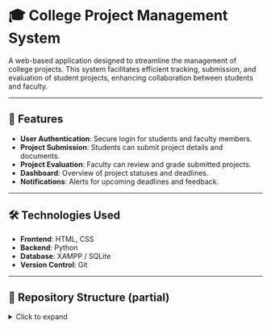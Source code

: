 # 🎓 College Project Management System

A web-based application designed to streamline the management of college projects. This system facilitates efficient tracking, submission, and evaluation of student projects, enhancing collaboration between students and faculty.

---

## 🚀 Features

- **User Authentication**: Secure login for students and faculty members.
- **Project Submission**: Students can submit project details and documents.
- **Project Evaluation**: Faculty can review and grade submitted projects.
- **Dashboard**: Overview of project statuses and deadlines.
- **Notifications**: Alerts for upcoming deadlines and feedback.

---

## 🛠️ Technologies Used

- **Frontend**: HTML, CSS
- **Backend**: Python
- **Database**: XAMPP / SQLite
- **Version Control**: Git

---

## 📂 Repository Structure (partial)

<details>
<summary>Click to expand</summary>
├── db.sqlite3
├── manage.py
├── media/
│ └── outcome_certificates/
│ └── 2021-2025/
├── projects/
│ ├── admin.py
│ ├── static/
│ ├── templates/
│ ├── models.py
│ ├── views.py
│ └── ...
├── project_management/
│ ├── settings.py
│ ├── urls.py
│ └── wsgi.py

